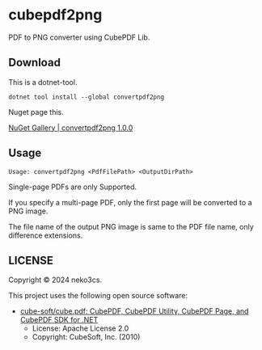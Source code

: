 # cubepdf2png

PDF to PNG converter using CubePDF Lib.

## Download

This is a dotnet-tool.

```pwsh
dotnet tool install --global convertpdf2png
```

Nuget page this.

[NuGet Gallery | convertpdf2png 1.0.0](https://www.nuget.org/packages/convertpdf2png/)

## Usage

```pwsh
Usage: convertpdf2png <PdfFilePath> <OutputDirPath>
```

Single-page PDFs are only Supported.

If you specify a multi-page PDF, only the first page will be converted to a PNG image.

The file name of the output PNG image is same to the PDF file name, only difference extensions.

## LICENSE

Copyright © 2024 neko3cs.

This project uses the following open source software:

- [cube-soft/cube.pdf: CubePDF, CubePDF Utility, CubePDF Page, and CubePDF SDK for .NET](https://github.com/cube-soft/cube.pdf)
  - License: Apache License 2.0
  - Copyright: CubeSoft, Inc. (2010)
